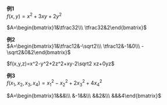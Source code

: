 **例1**  
 $f(x,y)=x^2+3xy+2y^2$   
  
 $A=\begin{bmatrix}1&\tfrac32\\\ \tfrac32&2\end{bmatrix}$   
  
**例2**  
 $A=\begin{bmatrix}1&\tfrac12&-\sqrt2\\\ \tfrac12&-1&0\\\ -\sqrt2&0&2\end{bmatrix}$   
  
 $f(x,y,z)=x^2-y^2+2z^2+xy-2\sqrt2 xz+0yz$   
  
**例3**  
 $f(x_1,x_2,x_3,x_4)=x_1^2-x_2^2+2x_3^2+4x_4^2$   
  
 $A=\begin{bmatrix}1&&&\\\ &-1&&\\\ &&2&\\\ &&&4\end{bmatrix}$   

